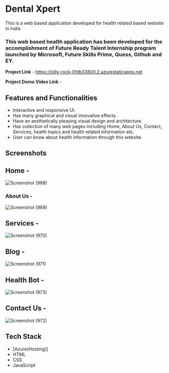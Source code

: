 #  Dental Xpert  

This is a web based application developed for health related based website in india

### This web based health application has been developed for the accomplishment of Future Ready Talent Internship program launched by Microsoft, Future Skills Prime, Quess, Github and EY.


**Project Link** - https://jolly-rock-0fdb33800.2.azurestaticapps.net

**Project Demo Video Link** -


## Features and Functionalities 

- Interactive and responsive UI.
- Has many graphical and visual innovative effects.
- Have an aesthetically pleasing visual design and architecture.
- Has collection of many web pages including Home, About Us, Contact, Services, health topics and health related information etc.
- User can know about health information through this website.

## Screenshots


## Home -
   ![Screenshot (968)](https://user-images.githubusercontent.com/118720453/212601502-fc45beec-a983-4234-8a2d-c49ffd5bc833.png)


### About Us -
![Screenshot (969)](https://user-images.githubusercontent.com/118720453/212601520-aebfdb0a-415d-4d2c-868c-c16a10db5d22.png)


## Services -

![Screenshot (970)](https://user-images.githubusercontent.com/118720453/212601534-546c49a6-3b57-4b7b-8a72-b03e1c52bfa8.png)


## Blog -

![Screenshot (971)](https://user-images.githubusercontent.com/118720453/212601545-f447cebb-f90f-480e-bc01-4fe5a3e266c9.png)


## Health Bot -

![Screenshot (973)](https://user-images.githubusercontent.com/118720453/212601565-f8deafbb-22bb-4fe4-9d26-41c5eabc4567.png)


## Contact Us -

![Screenshot (972)](https://user-images.githubusercontent.com/118720453/212601554-12b751ef-2377-4cb0-8446-ffe2166e7c78.png)


## Tech Stack 

- [Azure(Hosting)]
- HTML
- CSS
- JavaScript
